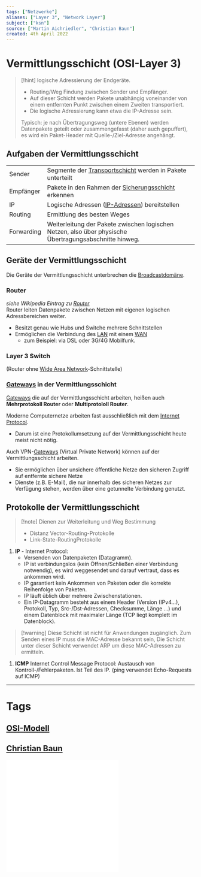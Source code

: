 ```yaml
---
tags: ["Netzwerke"]
aliases: ["Layer 3", "Network Layer"]
subject: ["ksn"]
source: ["Martin Aichriedler", "Christian Baun"]
created: 4th April 2022
---
```


# Vermittlungsschicht (OSI-Layer 3)

> [!hint] logische Adressierung der Endgeräte.
> - Routing/Weg Findung zwischen Sender und Empfänger.
> - Auf dieser Schicht werden Pakete unabhängig voneinander von einem entfernten Punkt zwischen einem Zweiten transportiert.
> - Die logische Adressierung kann etwa die IP-Adresse sein.
> 
> Typisch: je nach Übertragungsweg (untere Ebenen) werden Datenpakete geteilt oder zusammengefasst (daher auch gepuffert), es wird ein Paket-Header mit Quelle-/Ziel-Adresse angehängt.

## Aufgaben der Vermittlungsschicht

|            |                                                                                                        |
| ---------- | ------------------------------------------------------------------------------------------------------ |
| Sender     | Segmente der [Transportschicht](Transportschicht.md) werden in Pakete unterteilt                       |
| Empfänger  | Pakete in den Rahmen der [Sicherungsschicht](Sicherungsschicht.md) erkennen                            |
| IP         | Logische Adressen ([IP-Adressen](protokolle/Internet%20Protocol.md)) bereitstellen                     |
| Routing    | Ermittlung des besten Weges                                                                            |
| Forwarding | Weiterleitung der Pakete zwischen logischen Netzen, also über physische Übertragungsabschnitte hinweg. |

## Geräte der Vermittlungsschicht

Die Geräte der Vermittlungsschicht unterbrechen die [Broadcastdomäne](Broadcastdomäne.md).

### Router

*siehe Wikipedia Eintrag zu [Router](https://de.wikipedia.org/wiki/Router)*  
Router leiten Datenpakete zwischen Netzen mit eigenen logischen Adressbereichen weiter.
- Besitzt genau wie Hubs und Switche mehrere Schnittstellen
- Ermöglichen die Verbindung des [LAN](Local%20Area%20Network.md) mit einem [WAN](Wide%20Area%20Network.md)
	- zum Beispiel: via DSL oder 3G/4G Mobilfunk.

### Layer 3 Switch

(Router ohne [Wide Area Network](Wide%20Area%20Network.md)-Schnittstelle)

### [Gateways](Gateway.md) in der Vermittlungsschicht

[Gateways](Gateway.md) die auf der Vermittlungsschicht arbeiten, heißen auch **Mehrprotokoll Router** oder **Multiprotololl Router**.

Moderne Computernetze arbeiten fast ausschließlich mit dem [Internet Protocol](protokolle/Internet%20Protocol.md).
- Darum ist eine Protokollumsetzung auf der Vermittlungsschicht heute meist nicht nötig.

Auch VPN-[Gateways](Gateway.md) (Virtual Private Network) können auf der Vermittlungsschicht arbeiten.
 - Sie ermöglichen über unsichere öffentliche Netze den sicheren Zugriff auf entfernte sichere Netze
 - Dienste (z.B. E-Mail), die nur innerhalb des sicheren Netzes zur Verfügung stehen, werden über eine getunnelte Verbindung genutzt.

## Protokolle der Vermittlungsschicht

> [!note] Dienen zur Weiterleitung und Weg Bestimmung
> - Distanz Vector-Routing-Protokolle
> - Link-State-RoutingProtokolle

1. **IP** - Internet Protocol:
	- Versenden von Datenpaketen (Datagramm).
	- IP ist verbindungslos (kein Öffnen/Schließen einer Verbindung notwendig), es wird weggesendet und darauf vertraut, dass es ankommen wird.
	- IP garantiert kein Ankommen von Paketen oder die korrekte Reihenfolge von Paketen.
	- IP läuft üblich über mehrere Zwischenstationen.
	- Ein IP-Datagramm besteht aus einem Header (Version (IPv4…), Protokoll, Typ, Src-/Dst-Adressen, Checksumme, Länge …) und einem Datenblock mit maximaler Länge (TCP liegt komplett im Datenblock).

> [!warning] Diese Schicht ist nicht für Anwendungen zugänglich. Zum Senden eines IP muss die MAC-Adresse bekannt sein, Die Schicht unter dieser Schicht verwendet ARP um diese MAC-Adressen zu ermitteln.

1. **ICMP**	Internet Control Message Protocol: Austausch von Kontroll-/Fehlerpaketen. Ist Teil des IP. (ping verwendet Echo-Requests auf ICMP)





---

# Tags

## [OSI-Modell](OSI-Modell.md)

## [Christian Baun](http://www.christianbaun.de/)

![7-FS_ComputerNetze](../assets/Christian-Baun/7-FS_ComputerNetze.pdf)  
![8-FS_ComputerNetze](../assets/Christian-Baun/8-FS_ComputerNetze.pdf)
